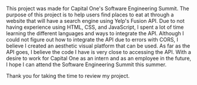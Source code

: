 This project was made for Capital One's Software Engineering Summit. The purpose of this project is to help users find places to eat at through a website that will have a search engine using Yelp's Fusion API. Due to not having experience using HTML, CSS, and JavaScript, I spent a lot of time learning the different languages and ways to integrate the API. Although I could not figure out how to integrate the API due to errors with CORS, I believe I created an aesthetic visual platform that can be used. As far as the API goes, I believe the code I have is very close to accessing the API. With a desire to work for Capital One as an intern and as an employee in the future, I hope I can attend the Software Engineering Summit this summer.

Thank you for taking the time to review my project.
